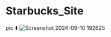 # Starbucks_Site
pic ⬇️
![Screenshot 2024-09-10 192625](https://github.com/user-attachments/assets/1a1152b2-182e-4ae9-86fe-afd5768d18b0)
